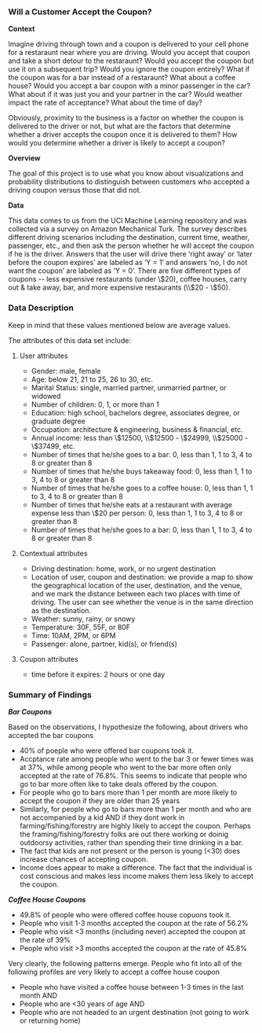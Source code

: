 ### Will a Customer Accept the Coupon?

**Context**

Imagine driving through town and a coupon is delivered to your cell phone for a restaraunt near where you are driving. Would you accept that coupon and take a short detour to the restaraunt? Would you accept the coupon but use it on a subsequent trip? Would you ignore the coupon entirely? What if the coupon was for a bar instead of a restaraunt? What about a coffee house? Would you accept a bar coupon with a minor passenger in the car? What about if it was just you and your partner in the car? Would weather impact the rate of acceptance? What about the time of day?

Obviously, proximity to the business is a factor on whether the coupon is delivered to the driver or not, but what are the factors that determine whether a driver accepts the coupon once it is delivered to them? How would you determine whether a driver is likely to accept a coupon?

**Overview**

The goal of this project is to use what you know about visualizations and probability distributions to distinguish between customers who accepted a driving coupon versus those that did not.

**Data**

This data comes to us from the UCI Machine Learning repository and was collected via a survey on Amazon Mechanical Turk. The survey describes different driving scenarios including the destination, current time, weather, passenger, etc., and then ask the person whether he will accept the coupon if he is the driver. Answers that the user will drive there ‘right away’ or ‘later before the coupon expires’ are labeled as ‘Y = 1’ and answers ‘no, I do not want the coupon’ are labeled as ‘Y = 0’.  There are five different types of coupons -- less expensive restaurants (under \\$20), coffee houses, carry out & take away, bar, and more expensive restaurants (\\$20 - \\$50). 

### Data Description
Keep in mind that these values mentioned below are average values.

The attributes of this data set include:
1. User attributes
    -  Gender: male, female
    -  Age: below 21, 21 to 25, 26 to 30, etc.
    -  Marital Status: single, married partner, unmarried partner, or widowed
    -  Number of children: 0, 1, or more than 1
    -  Education: high school, bachelors degree, associates degree, or graduate degree
    -  Occupation: architecture & engineering, business & financial, etc.
    -  Annual income: less than \\$12500, \\$12500 - \\$24999, \\$25000 - \\$37499, etc.
    -  Number of times that he/she goes to a bar: 0, less than 1, 1 to 3, 4 to 8 or greater than 8
    -  Number of times that he/she buys takeaway food: 0, less than 1, 1 to 3, 4 to 8 or greater
    than 8
    -  Number of times that he/she goes to a coffee house: 0, less than 1, 1 to 3, 4 to 8 or
    greater than 8
    -  Number of times that he/she eats at a restaurant with average expense less than \\$20 per
    person: 0, less than 1, 1 to 3, 4 to 8 or greater than 8
    -  Number of times that he/she goes to a bar: 0, less than 1, 1 to 3, 4 to 8 or greater than 8
    

2. Contextual attributes
    - Driving destination: home, work, or no urgent destination
    - Location of user, coupon and destination: we provide a map to show the geographical
    location of the user, destination, and the venue, and we mark the distance between each
    two places with time of driving. The user can see whether the venue is in the same
    direction as the destination.
    - Weather: sunny, rainy, or snowy
    - Temperature: 30F, 55F, or 80F
    - Time: 10AM, 2PM, or 6PM
    - Passenger: alone, partner, kid(s), or friend(s)


3. Coupon attributes
    - time before it expires: 2 hours or one day

### Summary of Findings

***Bar Coupons***

Based on the observations, I hypothesize the following, about drivers who accepted the bar coupons
* 40% of poeple who were offered bar coupons took it.
* Accptance rate among people who went to the bar 3 or fewer times was at 37%, while among people who went to the bar more often only accepted at the rate of 76.8%.
  This seems to indicate that people who go to bar more often like to take deals offered by the coupon.
* For people who go to bars more than 1 per month are more likely to accept the coupon if they are older than 25 years
* Similarly, for people who go to bars more than 1 per month and who are not accompanied by a kid AND if they dont work in farming/fishing/forestry are highly likely to accept the coupon. Perhaps the framing/fishing/forestry folks are out there working or doinig outdoorsy activities, rather than spending their time drinking in a bar.
* The fact that kids are not present or the person is young (<30) does increase chances of accepting coupon.
* Income does appear to make a difference. The fact that the individual is cost conscious and makes less income makes them less likely to accept the coupon.

***Coffee House Coupons***

* 49.8% of people who were offered coffee house copuons took it.
* People who visit 1-3 months accepted the coupon at the rate of 56.2%
* People who visit <3 months (including never) accepted the coupon at the rate of 39%
* People who visit >3 months accepted the coupon at the rate of 45.8%

Very clearly, the following patterns emerge. People who fit into all of the following profiles are very likely to accept a coffee house coupon
* People who have visited a coffee house between 1-3 times in the last month AND
* People who are <30 years of age AND
* People who are not headed to an urgent destination (not going to work or returning home)
